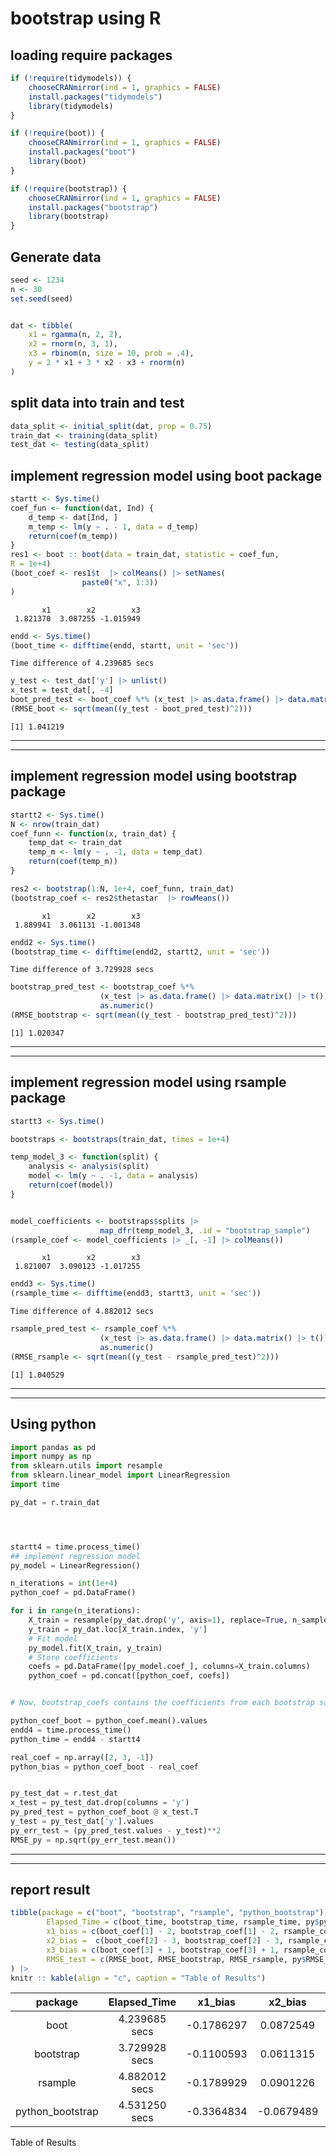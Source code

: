 # bootstrap using R


## loading require packages

``` r
if (!require(tidymodels)) {
    chooseCRANmirror(ind = 1, graphics = FALSE)
    install.packages("tidymodels")
    library(tidymodels)
}

if (!require(boot)) {
    chooseCRANmirror(ind = 1, graphics = FALSE)
    install.packages("boot")
    library(boot)
}

if (!require(bootstrap)) {
    chooseCRANmirror(ind = 1, graphics = FALSE)
    install.packages("bootstrap")
    library(bootstrap)
}
```

## Generate data

``` r
seed <- 1234
n <- 30
set.seed(seed)


dat <- tibble(
    x1 = rgamma(n, 2, 2), 
    x2 = rnorm(n, 3, 1),
    x3 = rbinom(n, size = 10, prob = .4), 
    y = 2 * x1 + 3 * x2 - x3 + rnorm(n)
)
```

## split data into train and test

``` r
data_split <- initial_split(dat, prop = 0.75)
train_dat <- training(data_split)
test_dat <- testing(data_split)
```

## implement regression model using boot package

``` r
startt <- Sys.time()
coef_fun <- function(dat, Ind) {
    d_temp <- dat[Ind, ]
    m_temp <- lm(y ~ . - 1, data = d_temp)
    return(coef(m_temp))
}
res1 <- boot :: boot(data = train_dat, statistic = coef_fun, 
R = 1e+4)
(boot_coef <- res1$t  |> colMeans() |> setNames(
                paste0("x", 1:3))
)
```

           x1        x2        x3 
     1.821370  3.087255 -1.015949 

``` r
endd <- Sys.time()
(boot_time <- difftime(endd, startt, unit = 'sec'))
```

    Time difference of 4.239685 secs

``` r
y_test <- test_dat['y'] |> unlist()
x_test = test_dat[, -4]
boot_pred_test <- boot_coef %*% (x_test |> as.data.frame() |> data.matrix() |> t()) |> as.numeric()
(RMSE_boot <- sqrt(mean((y_test - boot_pred_test)^2)))
```

    [1] 1.041219

------------------------------------------------------------------------

------------------------------------------------------------------------

## implement regression model using bootstrap package

``` r
startt2 <- Sys.time()
N <- nrow(train_dat)
coef_funn <- function(x, train_dat) { 
    temp_dat <- train_dat
    temp_m <- lm(y ~ . -1, data = temp_dat)
    return(coef(temp_m)) 
}

res2 <- bootstrap(1:N, 1e+4, coef_funn, train_dat)
(bootstrap_coef <- res2$thetastar  |> rowMeans())
```

           x1        x2        x3 
     1.889941  3.061131 -1.001348 

``` r
endd2 <- Sys.time()
(bootstrap_time <- difftime(endd2, startt2, unit = 'sec'))
```

    Time difference of 3.729928 secs

``` r
bootstrap_pred_test <- bootstrap_coef %*% 
                    (x_test |> as.data.frame() |> data.matrix() |> t()) |> 
                    as.numeric()
(RMSE_bootstrap <- sqrt(mean((y_test - bootstrap_pred_test)^2)))
```

    [1] 1.020347

------------------------------------------------------------------------

------------------------------------------------------------------------

## implement regression model using rsample package

``` r
startt3 <- Sys.time()

bootstraps <- bootstraps(train_dat, times = 1e+4)

temp_model_3 <- function(split) {
    analysis <- analysis(split)
    model <- lm(y ~ . -1, data = analysis)
    return(coef(model))
}


model_coefficients <- bootstraps$splits |> 
                    map_dfr(temp_model_3, .id = "bootstrap_sample")
(rsample_coef <- model_coefficients |> _[, -1] |> colMeans())
```

           x1        x2        x3 
     1.821007  3.090123 -1.017255 

``` r
endd3 <- Sys.time()
(rsample_time <- difftime(endd3, startt3, unit = 'sec'))
```

    Time difference of 4.882012 secs

``` r
rsample_pred_test <- rsample_coef %*% 
                    (x_test |> as.data.frame() |> data.matrix() |> t()) |> 
                    as.numeric()
(RMSE_rsample <- sqrt(mean((y_test - rsample_pred_test)^2)))
```

    [1] 1.040529

------------------------------------------------------------------------

------------------------------------------------------------------------

## Using python

``` python
import pandas as pd
import numpy as np
from sklearn.utils import resample
from sklearn.linear_model import LinearRegression
import time

py_dat = r.train_dat




startt4 = time.process_time()
## implement regression model 
py_model = LinearRegression()

n_iterations = int(1e+4)
python_coef = pd.DataFrame()

for i in range(n_iterations):
    X_train = resample(py_dat.drop('y', axis=1), replace=True, n_samples=len(py_dat))
    y_train = py_dat.loc[X_train.index, 'y']
    # Fit model
    py_model.fit(X_train, y_train)
    # Store coefficients
    coefs = pd.DataFrame([py_model.coef_], columns=X_train.columns)
    python_coef = pd.concat([python_coef, coefs])
```

``` python

# Now, bootstrap_coefs contains the coefficients from each bootstrap sample

python_coef_boot = python_coef.mean().values
endd4 = time.process_time()
python_time = endd4 - startt4

real_coef = np.array([2, 3, -1])
python_bias = python_coef_boot - real_coef


py_test_dat = r.test_dat 
x_test = py_test_dat.drop(columns = 'y')
py_pred_test = python_coef_boot @ x_test.T
y_test = py_test_dat['y'].values
py_err_test = (py_pred_test.values - y_test)**2
RMSE_py = np.sqrt(py_err_test.mean())
```

------------------------------------------------------------------------

------------------------------------------------------------------------

## report result

``` r
tibble(package = c("boot", "bootstrap", "rsample", "python_bootstrap"), 
        Elapsed_Time = c(boot_time, bootstrap_time, rsample_time, py$python_time), 
        x1_bias = c(boot_coef[1] - 2, bootstrap_coef[1] - 2, rsample_coef[1] - 2, py$python_bias[1]),
        x2_bias =  c(boot_coef[2] - 3, bootstrap_coef[2] - 3, rsample_coef[2] - 3, py$python_bias[2]),
        x3_bias = c(boot_coef[3] + 1, bootstrap_coef[3] + 1, rsample_coef[3] + 1, py$python_bias[3]), 
        RMSE_test = c(RMSE_boot, RMSE_bootstrap, RMSE_rsample, py$RMSE_py)
) |> 
knitr :: kable(align = "c", caption = "Table of Results")
```

|     package      | Elapsed_Time  |  x1_bias   |  x2_bias   |  x3_bias   | RMSE_test |
|:----------------:|:-------------:|:----------:|:----------:|:----------:|:---------:|
|       boot       | 4.239685 secs | -0.1786297 | 0.0872549  | -0.0159486 | 1.041219  |
|    bootstrap     | 3.729928 secs | -0.1100593 | 0.0611315  | -0.0013482 | 1.020347  |
|     rsample      | 4.882012 secs | -0.1789929 | 0.0901226  | -0.0172552 | 1.040529  |
| python_bootstrap | 4.531250 secs | -0.3364834 | -0.0679489 | -0.0953505 | 1.779707  |

Table of Results
